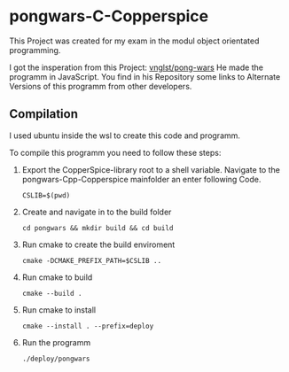 # pongwars-C-Copperspice
This Project was created for my exam in the modul object orientated programming.

I got the insperation from this Project: [vnglst/pong-wars](https://github.com/vnglst/pong-wars)
He made the programm in JavaScript. 
You find in his Repository some links to Alternate Versions of this programm from other developers. 



## Compilation
I used ubuntu inside the wsl to create this code and programm. 

To compile this programm you need to follow these steps:

1.  Export the CopperSpice-library root to a shell variable. 
    Navigate to the pongwars-Cpp-Copperspice mainfolder an enter following Code.
    ```
    CSLIB=$(pwd)
    ```

2.  Create and navigate in to the build folder
    ```
    cd pongwars && mkdir build && cd build
    ```

4.  Run cmake to create the build enviroment
    ```
    cmake -DCMAKE_PREFIX_PATH=$CSLIB ..
    ```

5.  Run cmake to build
    ```
    cmake --build . 
    ```
    
6.  Run cmake to install 
    ```
    cmake --install . --prefix=deploy
    ```
7.  Run the programm 
    ```
    ./deploy/pongwars
    ```
